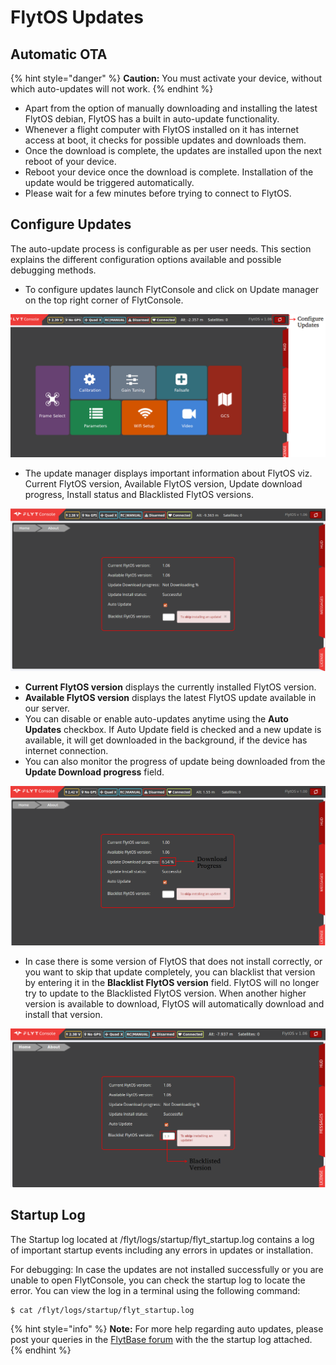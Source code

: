 # FlytOS Updates

## Automatic OTA

{% hint style="danger" %}
**Caution:** You must activate your device, without which auto-updates will not work.
{% endhint %}

* Apart from the option of manually downloading and installing the latest FlytOS debian, FlytOS has a built in auto-update functionality.
* Whenever a flight computer with FlytOS installed on it has internet access at boot, it checks for possible updates and downloads them.
* Once the download is complete, the updates are installed upon the next reboot of your device.
* Reboot your device once the download is complete. Installation of the update would be triggered automatically.
* Please wait for a few minutes before trying to connect to FlytOS.

## Configure Updates

The auto-update process is configurable as per user needs. This section explains the different configuration options available and possible debugging methods.

* To configure updates launch FlytConsole and click on Update manager on the top right corner of FlytConsole.

![Configure Update](../../.gitbook/assets/configureupdatesbutton.png)

* The update manager displays important information about FlytOS viz. Current FlytOS version, Available FlytOS version, Update download progress, Install status and Blacklisted FlytOS versions.

![Configure Update Tab](../../.gitbook/assets/configureupdatestab.png)

* **Current FlytOS version** displays the currently installed FlytOS version.
* **Available FlytOS version** displays the latest FlytOS update available in our server.
* You can disable or enable auto-updates anytime using the **Auto Updates** checkbox. If Auto Update field is checked and a new update is available, it will get downloaded in the background, if the device has internet connection.
* You can also monitor the progress of update being downloaded from the **Update Download progress** field.

![Download Progress](../../.gitbook/assets/downloadprogress.png)

*  In case there is some version of FlytOS that does not install correctly, or you want to skip that update completely, you can blacklist that version by entering it in the **Blacklist FlytOS version** field. FlytOS will no longer try to update to the Blacklisted FlytOS version. When another higher version is available to download, FlytOS will automatically download and install that version.

![Blacklist Version](../../.gitbook/assets/blacklistedversion.png)

## Startup Log

The Startup log located at /flyt/logs/startup/flyt\_startup.log contains a log of important startup events including any errors in updates or installation.

For debugging: In case the updates are not installed successfully or you are unable to open FlytConsole, you can check the startup log to locate the error. You can view the log in a terminal using the following command:

```text
$ cat /flyt/logs/startup/flyt_startup.log
```

{% hint style="info" %}
**Note:** For more help regarding auto updates, please post your queries in the [FlytBase forum](http://forums.flytbase.com/) with the the startup log attached.
{% endhint %}

